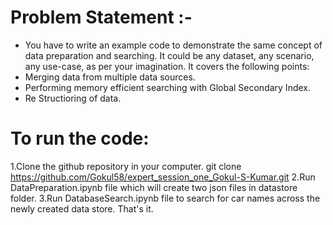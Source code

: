# Problem Statement :-
- You have to write an example code to demonstrate the same concept of data preparation and searching. It could be any dataset, any scenario, any use-case, as per your imagination.
It covers the following points:
- Merging data from multiple data sources.
- Performing memory efficient searching with Global Secondary Index.
- Re Structioring of data.

# To run the code:

1.Clone the github repository in your computer. git clone https://github.com/Gokul58/expert_session_one_Gokul-S-Kumar.git
2.Run DataPreparation.ipynb file which will create two json files in datastore folder.
3.Run DatabaseSearch.ipynb file to search for car names across the newly created data store.
That's it.
